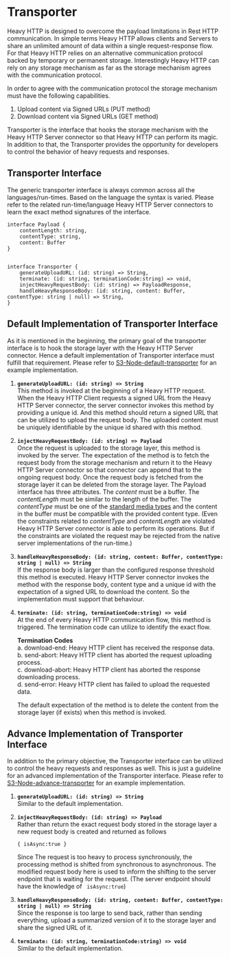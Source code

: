 # Transporter

Heavy HTTP is designed to overcome the payload limitations in Rest HTTP communication. In simple terms Heavy HTTP allows clients and Servers to share an unlimited amount of data within a single request-response flow. For that Heavy HTTP relies on an alternative communication protocol backed by temporary or permanent storage. Interestingly Heavy HTTP can rely on any storage mechanism as far as the storage mechanism agrees with the communication protocol. 

In order to agree with the communication protocol the storage mechanism must have the following capabilities. 

1. Upload content via Signed URLs (PUT method)
2. Download content via Signed URLs (GET method)

Transporter is the interface that hooks the storage mechanism with the Heavy HTTP Server connector so that Heavy HTTP can perform its magic. In addition to that, the Transporter provides the opportunity for developers to control the behavior of heavy requests and responses. 


## Transporter Interface 

 The generic transporter interface is always common across all the languages/run-times. Based on the language the syntax is varied. Please refer to the related run-time/language Heavy HTTP Server connectors to learn the exact method signatures of the interface. 

	
    interface Payload {
        contentLength: string,
        contentType: string,
        content: Buffer
    }


    interface Transporter {
        generateUploadURL: (id: string) => String,
        terminate: (id: string, terminationCode:string) => void,
        injectHeavyRequestBody: (id: string) => PayloadResponse,
        handleHeavyResponseBody: (id: string, content: Buffer, contentType: string | null) => String,
    }

	

## Default Implementation of Transporter Interface 

As it is mentioned in the beginning, the primary goal of the transporter interface is to hook the storage layer with the Heavy HTTP Server connector. Hence a default implementation of Transporter interface must fulfill that requirement. Please refer to [S3-Node-default-transporter](https://github.com/Heavy-HTTP/transporters/blob/main/S3/S3-Node-default-transporter.js) for an example implementation.


1. **`generateUploadURL: (id: string) => String`**\
    This method is invoked at the beginning of a Heavy HTTP request. When the Heavy HTTP Client requests a signed URL from the Heavy HTTP Server connector, the server connector invokes this method by providing a unique id. And this method should return a signed URL that can be utilized to upload the request body. The uploaded content must be uniquely identifiable by the unique id shared with this method. 

2. **`injectHeavyRequestBody: (id: string) => Payload`**\
    Once the request is uploaded to the storage layer, this method is invoked by the server. The expectation of the method is to fetch the request body from the storage mechanism and return it to the Heavy HTTP Server connector so that connector can append that to the ongoing request body. Once the request body is fetched from the storage layer it can be deleted from the storage layer. The Payload interface has three attributes. The *content* must be a buffer. The *contentLength* must be similar to the length of the buffer. The *contentType* must be one of the [standard media types](https://www.iana.org/assignments/media-types/media-types.xhtml) and the content in the buffer must be compatible with the provided content type. (Even the constraints related to *contentType* and *contentLength* are violated Heavy HTTP Server connector is able to perform its operations. But if the constraints are violated the request may be rejected from the native server implementations of the run-time.)

3. **`handleHeavyResponseBody: (id: string, content: Buffer, contentType: string | null) => String`**\
    If the response body is larger than the configured response threshold this method is executed. Heavy HTTP Server connector invokes the method with the response body, content type and a unique id with the expectation of a signed URL to download the content. So the implementation must support that behaviour.

4. **`terminate: (id: string, terminationCode:string) => void`**\
    At the end of every Heavy HTTP communication flow, this method is triggered. The termination code can utilize to identify the exact flow. 
    
    **Termination Codes**\
    a. download-end: Heavy HTTP client has received the response data.\
    b. send-abort: Heavy HTTP client has aborted the request uploading process.\
    c. download-abort: Heavy HTTP client has aborted the response downloading process.\
    d. send-error: Heavy HTTP client has failed to upload the requested data.

    The default expectation of the method is to delete the content from the storage layer (if exists) when this method is invoked.


## Advance Implementation of Transporter Interface 

In addition to the primary objective, the Transporter interface can be utilized to control the heavy requests and responses as well. This is just a guideline for an advanced implementation of the Transporter interface. Please refer to [S3-Node-advance-transporter](https://github.com/Heavy-HTTP/transporters/blob/main/S3/S3-Node-advance-transporter.js) for an example implementation.

1. **`generateUploadURL: (id: string) => String`**\
    Similar to the default implementation.

2. **`injectHeavyRequestBody: (id: string) => Payload`**\
    Rather than return the exact request body stored in the storage layer a new request body is created and returned as follows
    ```
    { isAsync:true }
    ```
    Since The request is too heavy to process synchronously, the processing method is shifted from synchronous to asynchronous. The modified request body here is used to inform the shifting to the server endpoint that is waiting for the request. (The server endpoint should have the knowledge of ``` isAsync:true```)

3. **`handleHeavyResponseBody: (id: string, content: Buffer, contentType: string | null) => String`**\
    Since the response is too large to send back, rather than sending everything, upload a summarized version of it to the storage layer and share the signed URL of it. 

4. **`terminate: (id: string, terminationCode:string) => void`**\
    Similar to the default implementation.